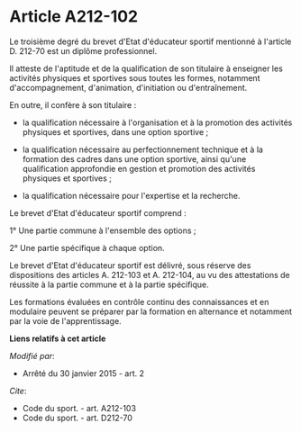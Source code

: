 # Article A212-102

Le troisième degré du brevet d'Etat d'éducateur sportif mentionné à l'article D. 212-70 est un diplôme professionnel. 

Il atteste de l'aptitude et de la qualification de son titulaire à enseigner les activités physiques et sportives sous toutes
les formes, notamment d'accompagnement, d'animation, d'initiation ou d'entraînement. 

En outre, il confère à son titulaire :

- la qualification nécessaire à l'organisation et à la promotion des activités physiques et sportives, dans une option
sportive ;

- la qualification nécessaire au perfectionnement technique et à la formation des cadres dans une option sportive, ainsi
qu'une qualification approfondie en gestion et promotion des activités physiques et sportives ;

- la qualification nécessaire pour l'expertise et la recherche. 

Le brevet d'Etat d'éducateur sportif comprend : 

1° Une partie commune à l'ensemble des options ; 

2° Une partie spécifique à chaque option. 

Le brevet d'Etat d'éducateur sportif est délivré, sous réserve des dispositions des articles A. 212-103 et A. 212-104, au vu
des attestations de réussite à la partie commune et à la partie spécifique. 

Les formations évaluées en contrôle continu des connaissances et en modulaire peuvent se préparer par la formation en
alternance et notamment par la voie de l'apprentissage.

**Liens relatifs à cet article**

_Modifié par_:

  - Arrêté du 30 janvier 2015 - art. 2

_Cite_:

  - Code du sport. - art. A212-103
  - Code du sport. - art. D212-70
